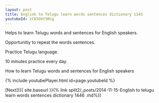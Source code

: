 ```yaml
---
layout: post
title: English to Telugu learn words sentences dictionary 1143 
youtubeId: zC65OVt5RCg
---
```

 
 
Helps to learn Telugu words and sentences for English speakers.

Opportunitiy to repeat the words sentences. 

Practice Telugu language. 
 
10 minutes practice every day. 
 
How to learn Telugu words and sentences for English speakers 
 
{% include youtubePlayer.html id=page.youtubeId %}
 
 
[Next]({{ site.baseurl }}{% link  split2/_posts/2014-11-15-English to telugu learn words sentences dictionary 1446 .md%})
 
